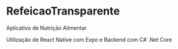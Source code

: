 # RefeicaoTransparente
Aplicativo de Nutrição Alimentar 

Utilização de React Native com Expo e Backend com C# .Net Core 
